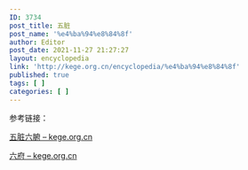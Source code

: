 ```yaml
---
ID: 3734
post_title: 五脏
post_name: '%e4%ba%94%e8%84%8f'
author: Editor
post_date: 2021-11-27 21:27:27
layout: encyclopedia
link: 'http://kege.org.cn/encyclopedia/%e4%ba%94%e8%84%8f'
published: true
tags: [ ]
categories: [ ]
---
```

参考链接：

<a href="http://kege.org.cn/encyclopedia/%e4%ba%94%e8%84%8f%e5%85%ad%e8%85%91">五脏六腑 – kege.org.cn</a>

<a href="http://kege.org.cn/encyclopedia/%e5%85%ad%e5%ba%9c">六府 – kege.org.cn</a>